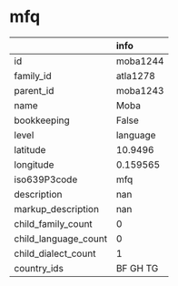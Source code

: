 # mfq
|                      | info     |
|:---------------------|:---------|
| id                   | moba1244 |
| family_id            | atla1278 |
| parent_id            | moba1243 |
| name                 | Moba     |
| bookkeeping          | False    |
| level                | language |
| latitude             | 10.9496  |
| longitude            | 0.159565 |
| iso639P3code         | mfq      |
| description          | nan      |
| markup_description   | nan      |
| child_family_count   | 0        |
| child_language_count | 0        |
| child_dialect_count  | 1        |
| country_ids          | BF GH TG |